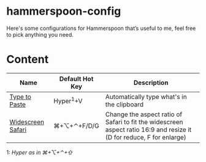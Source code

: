# hammerspoon-config
Here's some configurations for Hammerspoon that’s useful to me, feel free to pick anything you need.
# Content
Name|Default Hot Key|Description
---|---|---
[Type to Paste](https://github.com/KElee01/hammerspoon-config/blob/main/type-to-paste.lua)|Hyper<sup>1</sup>+V |Automatically type what's in the clipboard
[Widescreen Safari](https://github.com/KElee01/hammerspoon-config/blob/main/widescreen-safari.lua)|⌘+⌥+⌃+F/D/G|Change the aspect ratio of Safari to fit the widescreen aspect ratio 16:9 and resize it (D for reduce, F for enlarge)

1: *Hyper as in ⌘+⌥+⌃+⇧*
